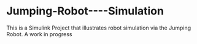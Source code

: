 # Jumping-Robot----Simulation

This is a Simulink Project that illustrates robot simulation via the Jumping Robot.
A work in progress
